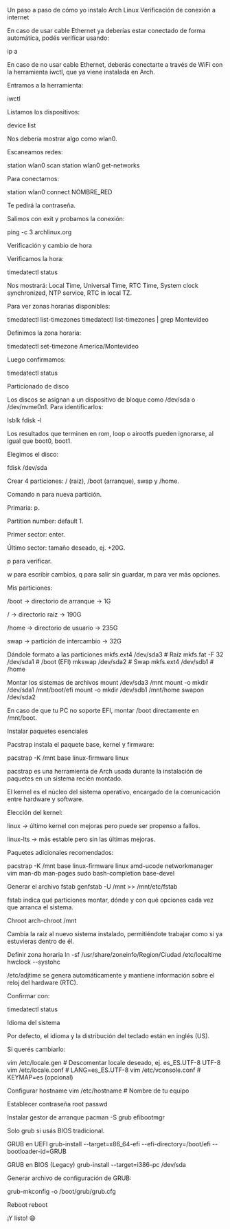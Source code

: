 Un paso a paso de cómo yo instalo Arch Linux
Verificación de conexión a internet

En caso de usar cable Ethernet ya deberías estar conectado de forma automática, podés verificar usando:

ip a


En caso de no usar cable Ethernet, deberás conectarte a través de WiFi con la herramienta iwctl, que ya viene instalada en Arch.

Entramos a la herramienta:

iwctl


Listamos los dispositivos:

device list


Nos debería mostrar algo como wlan0.

Escaneamos redes:

station wlan0 scan
station wlan0 get-networks


Para conectarnos:

station wlan0 connect NOMBRE_RED


Te pedirá la contraseña.

Salimos con exit y probamos la conexión:

ping -c 3 archlinux.org

Verificación y cambio de hora

Verificamos la hora:

timedatectl status


Nos mostrará: Local Time, Universal Time, RTC Time, System clock synchronized, NTP service, RTC in local TZ.

Para ver zonas horarias disponibles:

timedatectl list-timezones
timedatectl list-timezones | grep Montevideo


Definimos la zona horaria:

timedatectl set-timezone America/Montevideo


Luego confirmamos:

timedatectl status

Particionado de disco

Los discos se asignan a un dispositivo de bloque como /dev/sda o /dev/nvme0n1. Para identificarlos:

lsblk
fdisk -l


Los resultados que terminen en rom, loop o airootfs pueden ignorarse, al igual que boot0, boot1.

Elegimos el disco:

fdisk /dev/sda


Crear 4 particiones: / (raíz), /boot (arranque), swap y /home.

Comando n para nueva partición.

Primaria: p.

Partition number: default 1.

Primer sector: enter.

Último sector: tamaño deseado, ej. +20G.

p para verificar.

w para escribir cambios, q para salir sin guardar, m para ver más opciones.

Mis particiones:

/boot → directorio de arranque → 1G

/ → directorio raíz → 190G

/home → directorio de usuario → 235G

swap → partición de intercambio → 32G

Dándole formato a las particiones
mkfs.ext4 /dev/sda3       # Raíz
mkfs.fat -F 32 /dev/sda1  # /boot (EFI)
mkswap /dev/sda2           # Swap
mkfs.ext4 /dev/sdb1       # /home

Montar los sistemas de archivos
mount /dev/sda3 /mnt
mount -o mkdir /dev/sda1 /mnt/boot/efi
mount -o mkdir /dev/sdb1 /mnt/home
swapon /dev/sda2


En caso de que tu PC no soporte EFI, montar /boot directamente en /mnt/boot.

Instalar paquetes esenciales

Pacstrap instala el paquete base, kernel y firmware:

pacstrap -K /mnt base linux-firmware linux


pacstrap es una herramienta de Arch usada durante la instalación de paquetes en un sistema recién montado.

El kernel es el núcleo del sistema operativo, encargado de la comunicación entre hardware y software.

Elección del kernel:

linux → último kernel con mejoras pero puede ser propenso a fallos.

linux-lts → más estable pero sin las últimas mejoras.

Paquetes adicionales recomendados:

pacstrap -K /mnt base linux-firmware linux amd-ucode networkmanager vim man-db man-pages sudo bash-completion base-devel

Generar el archivo fstab
genfstab -U /mnt >> /mnt/etc/fstab


fstab indica qué particiones montar, dónde y con qué opciones cada vez que arranca el sistema.

Chroot
arch-chroot /mnt


Cambia la raíz al nuevo sistema instalado, permitiéndote trabajar como si ya estuvieras dentro de él.

Definir zona horaria
ln -sf /usr/share/zoneinfo/Region/Ciudad /etc/localtime
hwclock --systohc


/etc/adjtime se genera automáticamente y mantiene información sobre el reloj del hardware (RTC).

Confirmar con:

timedatectl status

Idioma del sistema

Por defecto, el idioma y la distribución del teclado están en inglés (US).

Si querés cambiarlo:

vim /etc/locale.gen       # Descomentar locale deseado, ej. es_ES.UTF-8 UTF-8
vim /etc/locale.conf      # LANG=es_ES.UTF-8
vim /etc/vconsole.conf    # KEYMAP=es (opcional)

Configurar hostname
vim /etc/hostname         # Nombre de tu equipo

Establecer contraseña root
passwd

Instalar gestor de arranque
pacman -S grub efibootmgr


Solo grub si usás BIOS tradicional.

GRUB en UEFI
grub-install --target=x86_64-efi --efi-directory=/boot/efi --bootloader-id=GRUB

GRUB en BIOS (Legacy)
grub-install --target=i386-pc /dev/sda


Generar archivo de configuración de GRUB:

grub-mkconfig -o /boot/grub/grub.cfg

Reboot
reboot


¡Y listo! 😄
